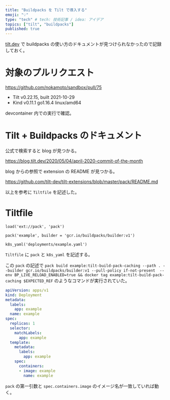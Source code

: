 ```yaml
---
title: "Buildpacks を Tilt で導入する"
emoji: "💡"
type: "tech" # tech: 技術記事 / idea: アイデア
topics: ["tilt", "buildpacks"]
published: true
---
```


[tilt.dev](https://docs.tilt.dev/) で buildpacks の使い方のドキュメントが見つけられなかったので記録しておく。

# 対象のプルリクエスト

https://github.com/nokamoto/sandbox/pull/75

- Tilt v0.22.15, built 2021-10-29
- Kind v0.11.1 go1.16.4 linux/amd64

devcontainer 内での実行で確認。

# Tilt + Buildpacks のドキュメント

公式で検索すると blog が見つかる。

https://blog.tilt.dev/2020/05/04/april-2020-commit-of-the-month

blog からの参照で extension の README が見つかる。

https://github.com/tilt-dev/tilt-extensions/blob/master/pack/README.md

以上を参考に `Tiltfile` を記述した。

# Tiltfile

```starlark
load('ext://pack', 'pack')

pack('example', builder = 'gcr.io/buildpacks/builder:v1')

k8s_yaml('deployments/example.yaml')
```

`Tiltfile` に `pack` と `k8s_yaml` を記述する。

この `pack` の記述で `pack build example:tilt-build-pack-caching --path . --builder gcr.io/buildpacks/builder:v1 --pull-policy if-not-present  --env BP_LIVE_RELOAD_ENABLED=true && docker tag example:tilt-build-pack-caching $EXPECTED_REF` のようなコマンドが実行されていた。

```yaml
apiVersion: apps/v1
kind: Deployment
metadata:
  labels:
    app: example
  name: example
spec:
  replicas: 1
  selector:
    matchLabels:
      app: example
  template:
    metadata:
      labels:
        app: example
    spec:
      containers:
      - image: example
        name: example
```

`pack` の第一引数と `spec.containers.image` のイメージ名が一致していれば動く。
